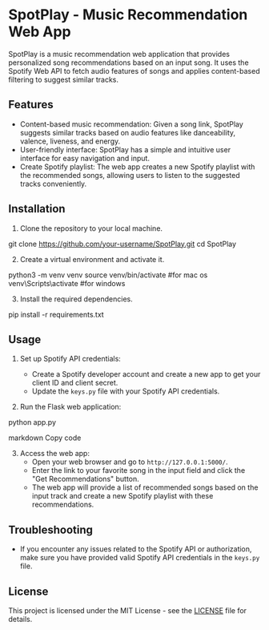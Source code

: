 # SpotPlay - Music Recommendation Web App

SpotPlay is a music recommendation web application that provides personalized song recommendations based on an input song. It uses the Spotify Web API to fetch audio features of songs and applies content-based filtering to suggest similar tracks.

## Features

- Content-based music recommendation: Given a song link, SpotPlay suggests similar tracks based on audio features like danceability, valence, liveness, and energy.
- User-friendly interface: SpotPlay has a simple and intuitive user interface for easy navigation and input.
- Create Spotify playlist: The web app creates a new Spotify playlist with the recommended songs, allowing users to listen to the suggested tracks conveniently.

## Installation

1. Clone the repository to your local machine.

git clone https://github.com/your-username/SpotPlay.git
cd SpotPlay

2. Create a virtual environment and activate it.

python3 -m venv venv
source venv/bin/activate #for mac os
venv\Scripts\activate #for windows

3. Install the required dependencies.

pip install -r requirements.txt


## Usage

1. Set up Spotify API credentials:
   - Create a Spotify developer account and create a new app to get your client ID and client secret.
   - Update the `keys.py` file with your Spotify API credentials.

2. Run the Flask web application:

python app.py

markdown
Copy code

3. Access the web app:
   - Open your web browser and go to `http://127.0.0.1:5000/`.
   - Enter the link to your favorite song in the input field and click the "Get Recommendations" button.
   - The web app will provide a list of recommended songs based on the input track and create a new Spotify playlist with these recommendations.

## Troubleshooting

- If you encounter any issues related to the Spotify API or authorization, make sure you have provided valid Spotify API credentials in the `keys.py` file.

## License

This project is licensed under the MIT License - see the [LICENSE](LICENSE) file for details.